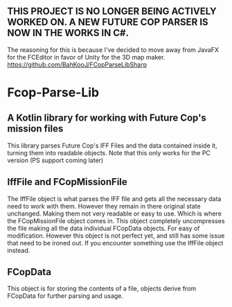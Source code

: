 ## THIS PROJECT IS NO LONGER BEING ACTIVELY WORKED ON. A NEW FUTURE COP PARSER IS NOW IN THE WORKS IN C#.
The reasoning for this is because I've decided to move away from JavaFX for the FCEditor in favor of Unity for the 3D map maker.
https://github.com/BahKooJ/FCopParseLibSharp

# Fcop-Parse-Lib
## A Kotlin library for working with Future Cop's mission files
This library parses Future Cop's IFF Files and the data contained inside it, turning them into readable objects.
Note that this only works for the PC version (PS support coming later)

## IffFile and FCopMissionFile
The IffFile object is what parses the IFF file and gets all the necessary data need to work with them. However they remain in there original state unchanged. Making them not very readable or easy to use. 
Which is where the FCopMissionFile object comes in. This object completely uncompresses the file making all the data individual FCopData objects. For easy of modification. However this object is not perfect yet, and still has some issue that need to be ironed out. If you encounter something use the IffFile object instead.

## FCopData
This object is for storing the contents of a file, objects derive from FCopData for further parsing and usage. 
